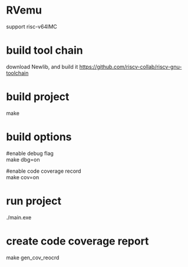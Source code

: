 # RVemu
support risc-v64IMC

# build tool chain
download Newlib, and build it
https://github.com/riscv-collab/riscv-gnu-toolchain

# build project
make
# build options
#enable debug flag  
make dbg=on  
  
#enable code coverage record  
make cov=on  

# run project
./main.exe

# create code coverage report
make gen_cov_reocrd
